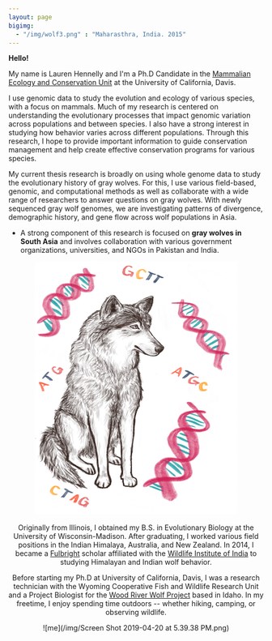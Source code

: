 ```yaml
---
layout: page
bigimg:
  - "/img/wolf3.png" : "Maharasthra, India. 2015"
---
```

**Hello!**

My name is Lauren Hennelly and I'm a Ph.D Candidate in the [Mammalian Ecology and Conservation Unit](https://mecu.ucdavis.edu/) at the University of California, Davis.

I use genomic data to study the evolution and ecology of various species, with a focus on mammals. Much of my research is centered on understanding the evolutionary processes that impact genomic variation across populations and between species. I also have a strong interest in studying how behavior varies across different populations. Through this research, I hope to provide important information to guide conservation management and help create effective conservation programs for various species.

My current thesis research is broadly on using whole genome data to study the evolutionary history of gray wolves. For this, I use various field-based, genomic, and computational methods as well as collaborate with a wide range of researchers to answer questions on gray wolves. With newly sequenced gray wolf genomes, we are investigating patterns of divergence, demographic history, and gene flow across wolf populations in Asia. 

- A strong component of this research is focused on **gray wolves in South Asia** and involves collaboration with various government organizations, universities, and NGOs in Pakistan and India.

<center>
 <img src="/img/wolfgenetics.png" width="400" height="500">
<center>

Originally from Illinois, I obtained my B.S. in Evolutionary Biology at the University of Wisconsin-Madison. After graduating, I worked various field positions in the Indian Himalaya, Australia, and New Zealand. In 2014, I became a [Fulbright](https://us.fulbrightonline.org/) scholar affiliated with the [Wildlife Institute of India](http://www.wii.gov.in) to studying Himalayan and Indian wolf behavior. 

Before starting my Ph.D at University of California, Davis, I was a research technician with the Wyoming Cooperative Fish and Wildlife Research Unit and a Project Biologist for the [Wood River Wolf Project](https://www.woodriverwolfproject.org/) based in Idaho. In my freetime, I enjoy spending time outdoors -- whether hiking, camping, or observing wildlife.

![me](/img/Screen Shot 2019-04-20 at 5.39.38 PM.png)
